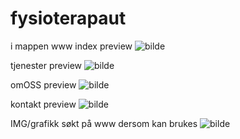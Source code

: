 # fysioterapaut


i mappen www
index  preview ![bilde](https://user-images.githubusercontent.com/103030864/173577459-17194fd2-a4b2-4470-b32e-4e660bf5d2cd.png)

tjenester  preview  ![bilde](https://user-images.githubusercontent.com/103030864/173577553-7a104b20-3f30-42a4-82fa-58ead33e95cb.png)

omOSS preview ![bilde](https://user-images.githubusercontent.com/103030864/173577672-252601d0-854b-476c-9ab8-120258556d01.png)

kontakt preview  ![bilde](https://user-images.githubusercontent.com/103030864/173571188-573d2622-6d35-4b82-a030-1f323220e509.png)

IMG/grafikk søkt på www dersom kan brukes   ![bilde](https://user-images.githubusercontent.com/103030864/173023600-e7d7688c-6477-4bb4-8452-7991d6d47b22.png)
